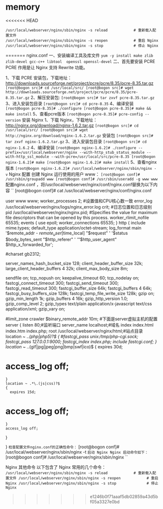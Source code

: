 # memory
<<<<<<< HEAD
```
/usr/local/webserver/nginx/sbin/nginx -s reload            # 重新载入配置文件
/usr/local/webserver/nginx/sbin/nginx -s reopen            # 重启 Nginx
/usr/local/webserver/nginx/sbin/nginx -s stop              # 停止 Nginx
```
=======
nginx.conf
一、安装编译工具及库文件
``yum -y install make zlib zlib-devel gcc-c++ libtool  openssl openssl-devel``
二、首先要安装 PCRE
PCRE 作用是让 Nginx 支持 Rewrite 功能。

1、下载 PCRE 安装包，下载地址： http://downloads.sourceforge.net/project/pcre/pcre/8.35/pcre-8.35.tar.gz
``
[root@bogon src]# cd /usr/local/src/
[root@bogon src]# wget http://downloads.sourceforge.net/project/pcre/pcre/8.35/pcre-8.35.tar.gz
``
2、解压安装包:
``
[root@bogon src]# tar zxvf pcre-8.35.tar.gz
``
3、进入安装包目录
``
[root@bogon src]# cd pcre-8.35
``
4、编译安装
``
[root@bogon pcre-8.35]# ./configure
[root@bogon pcre-8.35]# make && make install
``
5、查看pcre版本
``
[root@bogon pcre-8.35]# pcre-config --version
``
安装 Nginx
1、下载 Nginx，下载地址：http://nginx.org/download/nginx-1.6.2.tar.gz
``
[root@bogon src]# cd /usr/local/src/
[root@bogon src]# wget http://nginx.org/download/nginx-1.6.2.tar.gz
``
安装包
``
[root@bogon src]# tar zxvf nginx-1.6.2.tar.gz
``
3、进入安装包目录
``
[root@bogon src]# cd nginx-1.6.2
``
4、编译安装
``
[root@bogon nginx-1.6.2]# ./configure --prefix=/usr/local/webserver/nginx --with-http_stub_status_module --with-http_ssl_module --with-pcre=/usr/local/src/pcre-8.35
[root@bogon nginx-1.6.2]# make
[root@bogon nginx-1.6.2]# make install
``
5、查看nginx版本
``
[root@bogon nginx-1.6.2]# /usr/local/webserver/nginx/sbin/nginx -v
``
Nginx 配置
创建 Nginx 运行使用的用户 www：
``
[root@bogon conf]# /usr/sbin/groupadd www
[root@bogon conf]# /usr/sbin/useradd -g www www
``
配置nginx.conf ，将/usr/local/webserver/nginx/conf/nginx.conf替换为以下内容
``
[root@bogon conf]#  cat /usr/local/webserver/nginx/conf/nginx.conf

user www www;
worker_processes 2; #设置值和CPU核心数一致
error_log /usr/local/webserver/nginx/logs/nginx_error.log crit; #日志位置和日志级别
pid /usr/local/webserver/nginx/nginx.pid;
#Specifies the value for maximum file descriptors that can be opened by this process.
worker_rlimit_nofile 65535;
events
{
  use epoll;
  worker_connections 65535;
}
http
{
  include mime.types;
  default_type application/octet-stream;
  log_format main  '$remote_addr - $remote_user [$time_local] "$request" '
               '$status $body_bytes_sent "$http_referer" '
               '"$http_user_agent" $http_x_forwarded_for';

#charset gb2312;

  server_names_hash_bucket_size 128;
  client_header_buffer_size 32k;
  large_client_header_buffers 4 32k;
  client_max_body_size 8m;

  sendfile on;
  tcp_nopush on;
  keepalive_timeout 60;
  tcp_nodelay on;
  fastcgi_connect_timeout 300;
  fastcgi_send_timeout 300;
  fastcgi_read_timeout 300;
  fastcgi_buffer_size 64k;
  fastcgi_buffers 4 64k;
  fastcgi_busy_buffers_size 128k;
  fastcgi_temp_file_write_size 128k;
  gzip on;
  gzip_min_length 1k;
  gzip_buffers 4 16k;
  gzip_http_version 1.0;
  gzip_comp_level 2;
  gzip_types text/plain application/x-javascript text/css application/xml;
  gzip_vary on;

  #limit_zone crawler $binary_remote_addr 10m;
 #下面是server虚拟主机的配置
 server
  {
    listen 80;#监听端口
    server_name localhost;#域名
    index index.html index.htm index.php;
    root /usr/local/webserver/nginx/html;#站点目录
      location ~ .*\.(php|php5)?$
    {
      #fastcgi_pass unix:/tmp/php-cgi.sock;
      fastcgi_pass 127.0.0.1:9000;
      fastcgi_index index.php;
      include fastcgi.conf;
    }
    location ~ .*\.(gif|jpg|jpeg|png|bmp|swf|ico)$
    {
      expires 30d;
  # access_log off;
    }
    location ~ .*\.(js|css)?$
    {
      expires 15d;
   # access_log off;
    }
    access_log off;
  }

}
``
检查配置文件nginx.conf的正确性命令：
``
[root@bogon conf]# /usr/local/webserver/nginx/sbin/nginx -t
``
启动 Nginx
Nginx 启动命令如下：
``
[root@bogon conf]# /usr/local/webserver/nginx/sbin/nginx
``

Nginx 其他命令
以下包含了 Nginx 常用的几个命令：
``
/usr/local/webserver/nginx/sbin/nginx -s reload            # 重新载入配置文件
/usr/local/webserver/nginx/sbin/nginx -s reopen            # 重启 Nginx
/usr/local/webserver/nginx/sbin/nginx -s stop              # 停止 Nginx
``
>>>>>>> e1246b0f71aaaf5db02859a43d5bf05a3327e0bd
